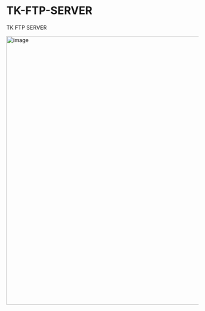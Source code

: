 # TK-FTP-SERVER
TK FTP SERVER

<img width="1364" height="705" alt="image" src="https://github.com/user-attachments/assets/49fb45f7-05d8-4b17-9069-1db28faddfd1" />
